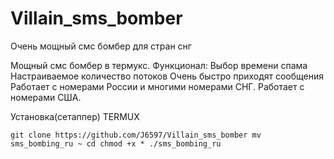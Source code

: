 # Villain_sms_bomber
Очень мощный смс бомбер для стран снг

Мощный смс бомбер в термукс.
Функционал:
 Выбор времени спама
 Настраиваемое количество потоков
 Очень быстро приходят сообщения
 Работает с номерами России и многими номерами СНГ.
 Работает с номерами США.

Установка(сетаппер) TERMUX

`git clone https://github.com/J6597/Villain_sms_bomber
mv sms_bombing_ru ~
cd
chmod +x *
./sms_bombing_ru`
